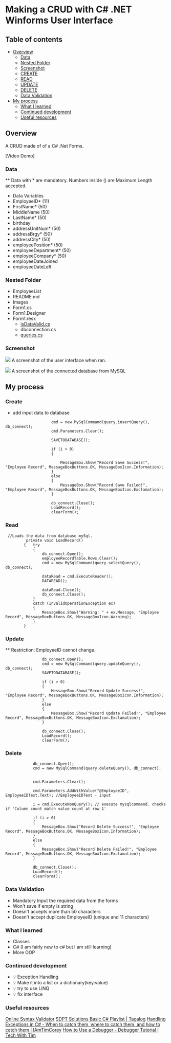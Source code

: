 # Making a CRUD with C# .NET Winforms User Interface

## Table of contents
 
- [Overview](#overview)
  - [Data](#data) 
  - [Nested Folder](#nested-folder) 
  - [Screenshot](#screenshot)
  - [CREATE](#links)
  - [READ](#READ)
  - [UPDATE](#update)
  - [DELETE](#delete)
  - [Data Validation](#data-validation)
- [My process](#my-process)
  - [What I learned](#what-i-learned)
  - [Continued development](#continued-development)
  - [Useful resources](#useful-resources)

## Overview

A CRUD made of  of a C# .Net Forms.

[Video Demo]

### Data
** Data with * are mandatory. Numbers inside () are Maximum Length accepted. 

- Data Variables 
 - EmployeeID* (11)
 - FirstName* (50)
 - MiddleName (50)
 - LastName* (50)
 - birthday 
 - addressUnitNum* (50)
 - addressBrgy* (50)
 - addressCity* (50)
 - employeePosition* (50)
 - employeeDepartment* (50)
 - employeeCompany* (50)
 - employeeDateJoined 
 - employeeDateLeft

### Nested Folder
- EmployeeList
- README.md
- Images
- Form1.cs
- Form1.Designer
- Form1.resx
  - [isDataValid.cs](/isDataValid.cs)
  - dbconnection.cs
  - [queries.cs](/queries.cs)


### Screenshot
![](images/UserInterface.png)
A screenshot of the user interface when ran. 

![](images/mysql.png)
A screenshot of the connected database from MySQL

## My process

### Create

- add input data to database
```   db_connect.Open();
                    cmd = new MySqlCommand(query.insertQuery(), db_connect);
                    cmd.Parameters.Clear();

                    SAVETODATABASE();

                    if (i > 0)
                    {

                        MessageBox.Show("Record Save Success!", "Employee Record", MessageBoxButtons.OK, MessageBoxIcon.Information);
                    }
                    else
                    {
                        MessageBox.Show("Record Save Failed!", "Employee Record", MessageBoxButtons.OK, MessageBoxIcon.Exclamation);
                    }

                    db_connect.Close();
                    LoadRecord();
                    clearForm();
```


### Read

```
 //Loads the data from database mySql.
         private void LoadRecord()
        {   try
            {
                db_connect.Open();
                employeeRecordTable.Rows.Clear();
                cmd = new MySqlCommand(query.selectQuery(), db_connect);

                dataRead = cmd.ExecuteReader();
                DATAREAD();

                dataRead.Close();
                db_connect.Close();
            }
            catch (InvalidOperationException ex)
            {
                MessageBox.Show("Warning: " + ex.Message, "Employee Record", MessageBoxButtons.OK, MessageBoxIcon.Warning);
            }
        }
```

### Update 

** Restriction: EmployeeID cannot change.

```//cannot edit EmployeeID
                db_connect.Open();
                cmd = new MySqlCommand(query.updateQuery(), db_connect);
                SAVETODATABASE();

                if (i > 0)
                {
                    MessageBox.Show("Record Update Success!", "Employee Record", MessageBoxButtons.OK, MessageBoxIcon.Information);
                }
                else
                {
                    MessageBox.Show("Record Update Failed!", "Employee Record", MessageBoxButtons.OK, MessageBoxIcon.Exclamation);
                }

                db_connect.Close();
                LoadRecord();
                clearForm();
```

### Delete 

```
            db_connect.Open();
            cmd = new MySqlCommand(query.deleteQuery(), db_connect);


            cmd.Parameters.Clear();

            cmd.Parameters.AddWithValue("@EmployeeID", EmployeeIDText.Text); //EmployeeIDText - input

            i = cmd.ExecuteNonQuery(); // execute mysqlcommand. checks if 'Column count match value count at row 1'

            if (i > 0)
            {
                MessageBox.Show("Record Delete Success!", "Employee Record", MessageBoxButtons.OK, MessageBoxIcon.Information);
            }
            else
            {
                MessageBox.Show("Record Delete Failed!", "Employee Record", MessageBoxButtons.OK, MessageBoxIcon.Exclamation);
            }

            db_connect.Close();
            LoadRecord();
            clearForm();
```

### Data Validation

- Mandatory Input the required data from the forms
- Won't save if empty is string
- Doesn't accepts more than 50 characters
- Doesn't accept duplicate EmployeeID (unique and 11 characters)

### What I learned

- Classes
- C# (I am fairly new to c# but I am still learning)
- More OOP

### Continued development

- :bulb: Exception Handling
- :bulb: Make it into a list or a dictionary(key:value)
- :bulb: try to use LINQ
- :bulb: fix interface

### Useful resources
[Online Syntax Validator](https://www.eversql.com/sql-syntax-check-validator/)
[SDPT Solutions Basic C# Playlist | Tagalog](https://youtube.com/playlist?list=PLVnJhHoKgEmr_K2Gn9WWZI4ulrkEUll_s&si=6w0KY1L1NEfSpbAd)
[Handling Exceptions in C# - When to catch them, where to catch them, and how to catch them | IAmTimCorey](https://www.youtube.com/watch?v=LSkbnpjCEkk&t=1432s)
[How to Use a Debugger - Debugger Tutorial | Tech With Tim](https://www.youtube.com/watch?v=7qZBwhSlfOo)